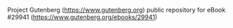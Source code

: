 Project Gutenberg (https://www.gutenberg.org) public repository for eBook #29941 (https://www.gutenberg.org/ebooks/29941)
